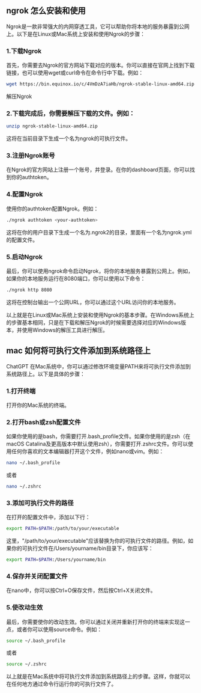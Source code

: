 
## ngrok 怎么安装和使用

Ngrok是一款非常强大的内网穿透工具，它可以帮助你将本地的服务暴露到公网上。以下是在Linux或Mac系统上安装和使用Ngrok的步骤：

### 1.下载Ngrok

首先，你需要去Ngrok的官方网站下载对应的版本。你可以直接在官网上找到下载链接，也可以使用wget或curl命令在命令行中下载。例如：

```bash
wget https://bin.equinox.io/c/4VmDzA7iaHb/ngrok-stable-linux-amd64.zip
```

解压Ngrok

### 2.下载完成后，你需要解压下载的文件。例如：

```bash
unzip ngrok-stable-linux-amd64.zip
```
这将在当前目录下生成一个名为ngrok的可执行文件。

### 3.注册Ngrok账号

在Ngrok的官方网站上注册一个账号，并登录。在你的dashboard页面，你可以找到你的authtoken。

### 4.配置Ngrok

使用你的authtoken配置Ngrok。例如：

```bash
./ngrok authtoken <your-authtoken>
```
这将在你的用户目录下生成一个名为.ngrok2的目录，里面有一个名为ngrok.yml的配置文件。

### 5.启动Ngrok

最后，你可以使用ngrok命令启动Ngrok，将你的本地服务暴露到公网上。例如，如果你的本地服务运行在8080端口，你可以使用以下命令：


```bash
./ngrok http 8080
```
这将在控制台输出一个公网URL，你可以通过这个URL访问你的本地服务。

以上就是在Linux或Mac系统上安装和使用Ngrok的基本步骤。在Windows系统上的步骤基本相同，只是在下载和解压Ngrok的时候需要选择对应的Windows版本，并使用Windows的解压工具进行解压。




## mac 如何将可执行文件添加到系统路径上
ChatGPT
在Mac系统中，你可以通过修改环境变量PATH来将可执行文件添加到系统路径上。以下是具体的步骤：

### 1.打开终端

打开你的Mac系统的终端。

### 2.打开bash或zsh配置文件

如果你使用的是bash，你需要打开.bash_profile文件。如果你使用的是zsh（在macOS Catalina及更高版本中默认使用zsh），你需要打开.zshrc文件。你可以使用任何你喜欢的文本编辑器打开这个文件，例如nano或vim。例如：

```bash
nano ~/.bash_profile
```
或者

```bash
nano ~/.zshrc
```
### 3.添加可执行文件的路径

在打开的配置文件中，添加以下行：

```bash
export PATH=$PATH:/path/to/your/executable
```
这里，"/path/to/your/executable"应该替换为你的可执行文件的路径。例如，如果你的可执行文件在/Users/yourname/bin目录下，你应该写：

```bash
export PATH=$PATH:/Users/yourname/bin
```
### 4.保存并关闭配置文件

在nano中，你可以按Ctrl+O保存文件，然后按Ctrl+X关闭文件。

### 5.使改动生效

最后，你需要使你的改动生效。你可以通过关闭并重新打开你的终端来实现这一点，或者你可以使用source命令。例如：

```bash
source ~/.bash_profile
```
或者

```bash
source ~/.zshrc
```
以上就是在Mac系统中将可执行文件添加到系统路径上的步骤。这样，你就可以在任何地方通过命令行运行你的可执行文件了。